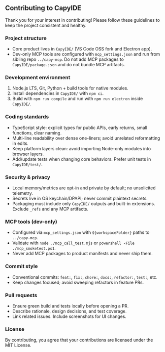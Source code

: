 ## Contributing to CapyIDE

Thank you for your interest in contributing! Please follow these guidelines to keep the project consistent and healthy.

### Project structure
- Core product lives in `CapyIDE/` (VS Code OSS fork and Electron app).
- Dev-only MCP tools are configured with `mcp_settings.json` and run from sibling repo `../capy-mcp`. Do not add MCP packages to `CapyIDE/package.json` and do not bundle MCP artifacts.

### Development environment
1) Node.js LTS, Git, Python + build tools for native modules.
2) Install dependencies in `CapyIDE/` with `npm ci`.
3) Build with `npm run compile` and run with `npm run electron` inside `CapyIDE/`.

### Coding standards
- TypeScript style: explicit types for public APIs, early returns, small functions, clear naming.
- Multi-line readability over dense one-liners; avoid unrelated reformatting in edits.
- Keep platform layers clean: avoid importing Node-only modules into browser layers.
- Add/update tests when changing core behaviors. Prefer unit tests in `CapyIDE/test/`.

### Security & privacy
- Local memory/metrics are opt-in and private by default; no unsolicited telemetry.
- Secrets live in OS keychain/DPAPI; never commit plaintext secrets.
- Packaging must include only `CapyIDE/` outputs and built-in extensions. Exclude `_refs` and any MCP artifacts.

### MCP tools (dev-only)
- Configured via `mcp_settings.json` with `${workspaceFolder}` paths to `../capy-mcp`.
- Validate with `node ./mcp_call_test.mjs` or `powershell -File ./mcp_smoketest.ps1`.
- Never add MCP packages to product manifests and never ship them.

### Commit style
- Conventional commits: `feat:`, `fix:`, `chore:`, `docs:`, `refactor:`, `test:`, etc.
- Keep changes focused; avoid sweeping refactors in feature PRs.

### Pull requests
- Ensure green build and tests locally before opening a PR.
- Describe rationale, design decisions, and test coverage.
- Link related issues. Include screenshots for UI changes.

### License
By contributing, you agree that your contributions are licensed under the MIT License.


